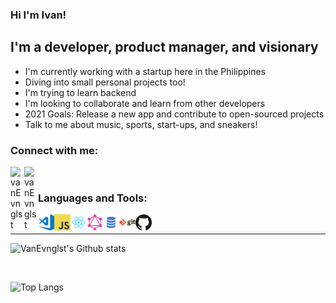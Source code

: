 ### Hi I'm Ivan! 

## I'm a developer, product manager, and visionary
- I'm currently working with a startup here in the Philippines
- Diving into small personal projects too!
- I'm trying to learn backend
- I'm looking to collaborate and learn from other developers
- 2021 Goals: Release a new app and contribute to open-sourced projects
- Talk to me about music, sports, start-ups, and sneakers!

### Connect with me: 

[<img align="left" alt="vanEvnglst" width="22px" src="https://cdn.jsdelivr.net/npm/simple-icons@v3/icons/linkedin.svg" />][linkedin]
[<img align="left" alt="vanEvnglst" width="22px" src="https://cdn.jsdelivr.net/npm/simple-icons@v3/icons/instagram.svg" />][instagram]


<br />

### Languages and Tools:
<img align="left" alt="Visual Studio Code" width="26px" src="https://raw.githubusercontent.com/github/explore/80688e429a7d4ef2fca1e82350fe8e3517d3494d/topics/visual-studio-code/visual-studio-code.png" />
<img align="left" alt="JavaScript" width="26px" src="https://raw.githubusercontent.com/github/explore/80688e429a7d4ef2fca1e82350fe8e3517d3494d/topics/javascript/javascript.png" />
<img align="left" alt="React" width="26px" src="https://raw.githubusercontent.com/github/explore/80688e429a7d4ef2fca1e82350fe8e3517d3494d/topics/react/react.png" />
<img align="left" alt="GraphQL" width="26px" src="https://raw.githubusercontent.com/github/explore/80688e429a7d4ef2fca1e82350fe8e3517d3494d/topics/graphql/graphql.png" />
<img align="left" alt="SQL" width="26px" src="https://raw.githubusercontent.com/github/explore/80688e429a7d4ef2fca1e82350fe8e3517d3494d/topics/sql/sql.png" />
<img align="left" alt="Git" width="26px" src="https://raw.githubusercontent.com/github/explore/80688e429a7d4ef2fca1e82350fe8e3517d3494d/topics/git/git.png" />
<img align="left" alt="Github" width="26px" src="https://raw.githubusercontent.com/github/explore/78df643247d429f6cc873026c0622819ad797942/topics/github/github.png" />

<br />

---

![VanEvnglst's Github stats](https://github-readme-stats.vercel.app/api?username=VanEvnglst&show_icons=true&hide_border=true&count_private=true&theme=tokyonight)

<br/>

![Top Langs](https://github-readme-stats.vercel.app/api/top-langs/?username=VanEvnglst&layout=compact&theme="tokyonight")


<!-- <details>
  <summary>:zap: Recent Github Activity </summary>
  <!--START_SECTION: activity -->
  
<!-- </details> -->

[linkedin]: https://www.linkedin.com/in/ivan-darren-evangelista-739405115/
[instagram]: https://www.instagram.com/_vanevangelista
